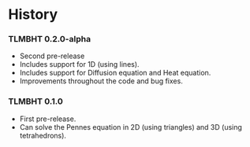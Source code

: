 # History

### TLMBHT 0.2.0-alpha
* Second pre-release
* Includes support for 1D (using lines).
* Includes support for Diffusion equation and Heat equation.
* Improvements throughout the code and bug fixes.

### TLMBHT 0.1.0

* First pre-release.
* Can solve the Pennes equation in 2D (using triangles) and 3D (using tetrahedrons).